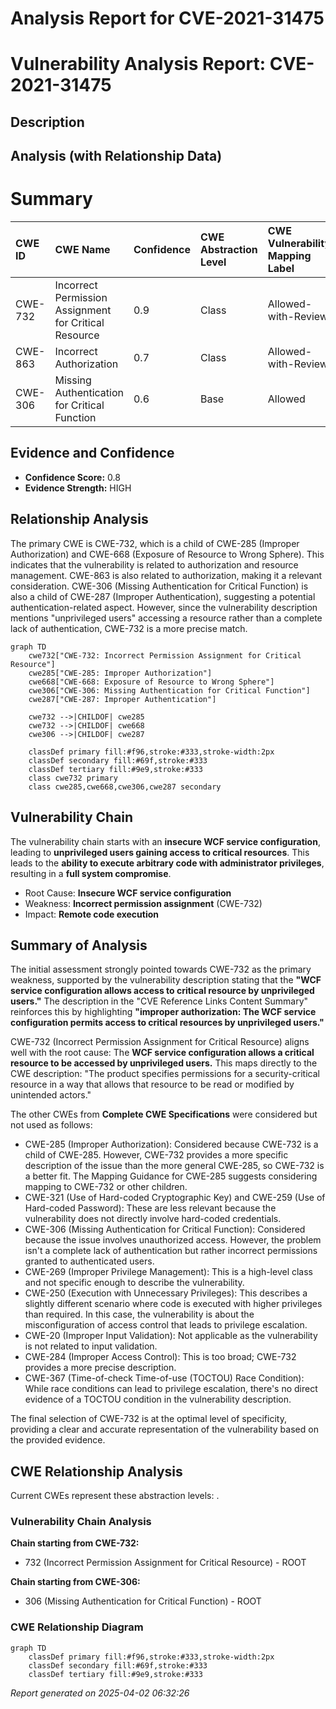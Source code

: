 # Analysis Report for CVE-2021-31475

# Vulnerability Analysis Report: CVE-2021-31475

## Description



## Analysis (with Relationship Data)

# Summary
| CWE ID  | CWE Name                                                      | Confidence | CWE Abstraction Level | CWE Vulnerability Mapping Label | CWE-Vulnerability Mapping Notes |
| :-------- | :------------------------------------------------------------ | :--------- | :---------------------- | :------------------------------ | :------------------------------ |
| CWE-732   | Incorrect Permission Assignment for Critical Resource       | 0.9        | Class                   | Allowed-with-Review             | Primary CWE                     |
| CWE-863   | Incorrect Authorization                                       | 0.7        | Class                   | Allowed-with-Review             | Secondary Candidate             |
| CWE-306   | Missing Authentication for Critical Function                | 0.6        | Base                    | Allowed                         | Secondary Candidate             |

## Evidence and Confidence

*   **Confidence Score:** 0.8
*   **Evidence Strength:** HIGH

## Relationship Analysis
The primary CWE is CWE-732, which is a child of CWE-285 (Improper Authorization) and CWE-668 (Exposure of Resource to Wrong Sphere). This indicates that the vulnerability is related to authorization and resource management. CWE-863 is also related to authorization, making it a relevant consideration. CWE-306 (Missing Authentication for Critical Function) is also a child of CWE-287 (Improper Authentication), suggesting a potential authentication-related aspect. However, since the vulnerability description mentions "unprivileged users" accessing a resource rather than a complete lack of authentication, CWE-732 is a more precise match.

```mermaid
graph TD
    cwe732["CWE-732: Incorrect Permission Assignment for Critical Resource"]
    cwe285["CWE-285: Improper Authorization"]
    cwe668["CWE-668: Exposure of Resource to Wrong Sphere"]
    cwe306["CWE-306: Missing Authentication for Critical Function"]
    cwe287["CWE-287: Improper Authentication"]

    cwe732 -->|CHILDOF| cwe285
    cwe732 -->|CHILDOF| cwe668
    cwe306 -->|CHILDOF| cwe287

    classDef primary fill:#f96,stroke:#333,stroke-width:2px
    classDef secondary fill:#69f,stroke:#333
    classDef tertiary fill:#9e9,stroke:#333
    class cwe732 primary
    class cwe285,cwe668,cwe306,cwe287 secondary
```

## Vulnerability Chain
The vulnerability chain starts with an **insecure WCF service configuration**, leading to **unprivileged users gaining access to critical resources**. This leads to the **ability to execute arbitrary code with administrator privileges**, resulting in a **full system compromise**.
  - Root Cause: **Insecure WCF service configuration**
  - Weakness: **Incorrect permission assignment** (CWE-732)
  - Impact: **Remote code execution**

## Summary of Analysis
The initial assessment strongly pointed towards CWE-732 as the primary weakness, supported by the vulnerability description stating that the **"WCF service configuration allows access to critical resource by unprivileged users."** The description in the "CVE Reference Links Content Summary" reinforces this by highlighting **"improper authorization: The WCF service configuration permits access to critical resources by unprivileged users."**

CWE-732 (Incorrect Permission Assignment for Critical Resource) aligns well with the root cause: The **WCF service configuration allows a critical resource to be accessed by unprivileged users.** This maps directly to the CWE description: "The product specifies permissions for a security-critical resource in a way that allows that resource to be read or modified by unintended actors."

The other CWEs from **Complete CWE Specifications** were considered but not used as follows:

*   CWE-285 (Improper Authorization): Considered because CWE-732 is a child of CWE-285. However, CWE-732 provides a more specific description of the issue than the more general CWE-285, so CWE-732 is a better fit. The Mapping Guidance for CWE-285 suggests considering mapping to CWE-732 or other children.
*   CWE-321 (Use of Hard-coded Cryptographic Key) and CWE-259 (Use of Hard-coded Password): These are less relevant because the vulnerability does not directly involve hard-coded credentials.
*   CWE-306 (Missing Authentication for Critical Function): Considered because the issue involves unauthorized access. However, the problem isn't a complete lack of authentication but rather incorrect permissions granted to authenticated users.
*   CWE-269 (Improper Privilege Management): This is a high-level class and not specific enough to describe the vulnerability.
*   CWE-250 (Execution with Unnecessary Privileges): This describes a slightly different scenario where code is executed with higher privileges than required. In this case, the vulnerability is about the misconfiguration of access control that leads to privilege escalation.
*   CWE-20 (Improper Input Validation): Not applicable as the vulnerability is not related to input validation.
*   CWE-284 (Improper Access Control): This is too broad; CWE-732 provides a more precise description.
*   CWE-367 (Time-of-check Time-of-use (TOCTOU) Race Condition): While race conditions can lead to privilege escalation, there's no direct evidence of a TOCTOU condition in the vulnerability description.

The final selection of CWE-732 is at the optimal level of specificity, providing a clear and accurate representation of the vulnerability based on the provided evidence.


## CWE Relationship Analysis

Current CWEs represent these abstraction levels: .


### Vulnerability Chain Analysis

**Chain starting from CWE-732:**
- 732 (Incorrect Permission Assignment for Critical Resource) - ROOT


**Chain starting from CWE-306:**
- 306 (Missing Authentication for Critical Function) - ROOT



### CWE Relationship Diagram

```mermaid
graph TD
    classDef primary fill:#f96,stroke:#333,stroke-width:2px
    classDef secondary fill:#69f,stroke:#333
    classDef tertiary fill:#9e9,stroke:#333
```



*Report generated on 2025-04-02 06:32:26*
